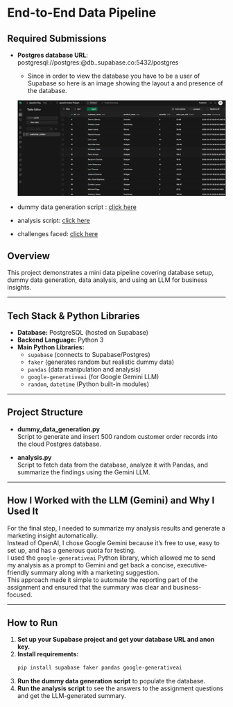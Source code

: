 # End-to-End Data Pipeline

## Required Submissions

- **Postgres database URL**: postgresql://postgres:<your-db-password>@db.<project-id>.supabase.co:5432/postgres

    - Since in order to view the database you have to be a user of Supabase so here is an image showing the layout a and presence of the database.

    ![alt text](image.png)

- dummy data generation script : [click here](./dummy_data_gen.py)

- analysis script: [click here](./data_analysis.py) 

- challenges faced: [click here](./challenges_faced.md)

## Overview

This project demonstrates a mini data pipeline covering database setup, dummy data generation, data analysis, and using an LLM for business insights.  

---

## Tech Stack & Python Libraries

- **Database:** PostgreSQL (hosted on Supabase)
- **Backend Language:** Python 3
- **Main Python Libraries:**
  - `supabase` (connects to Supabase/Postgres)
  - `faker` (generates random but realistic dummy data)
  - `pandas` (data manipulation and analysis)
  - `google-generativeai` (for Google Gemini LLM)
  - `random`, `datetime` (Python built-in modules)

---

## Project Structure

- **dummy_data_generation.py**  
  Script to generate and insert 500 random customer order records into the cloud Postgres database.

- **analysis.py**  
  Script to fetch data from the database, analyze it with Pandas, and summarize the findings using the Gemini LLM.

---

## How I Worked with the LLM (Gemini) and Why I Used It

For the final step, I needed to summarize my analysis results and generate a marketing insight automatically.  
Instead of OpenAI, I chose Google Gemini because it’s free to use, easy to set up, and has a generous quota for testing.  
I used the `google-generativeai` Python library, which allowed me to send my analysis as a prompt to Gemini and get back a concise, executive-friendly summary along with a marketing suggestion.  
This approach made it simple to automate the reporting part of the assignment and ensured that the summary was clear and business-focused.

---

## How to Run

1. **Set up your Supabase project and get your database URL and anon key.**
2. **Install requirements:**
    ```bash
    pip install supabase faker pandas google-generativeai
    ```
3. **Run the dummy data generation script** to populate the database.
4. **Run the analysis script** to see the answers to the assignment questions and get the LLM-generated summary.